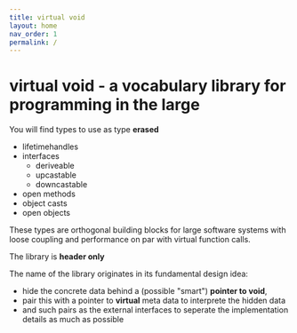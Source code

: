```yaml
---
title: virtual void
layout: home
nav_order: 1
permalink: /
---
```


# virtual void - a vocabulary library for programming in the large

You will find types to use as type **erased**
- lifetimehandles
- interfaces
  - deriveable
  - upcastable
  - downcastable
- open methods
- object casts
- open objects

These types are orthogonal building blocks for large software systems with loose coupling and performance on par with virtual function calls. 

The library is **header only** 

The name of the library originates in its fundamental design idea:
- hide the concrete data behind a (possible "smart") **pointer to void**,
- pair this with a pointer to **virtual** meta data to interprete the hidden data
- and such pairs as the external interfaces to seperate the implementation details as much as possible 

